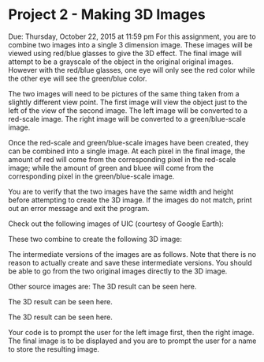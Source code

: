 # Project 2 - Making 3D Images
Due: Thursday, October 22, 2015 at 11:59 pm
For this assignment, you are to combine two images into a single 3 dimension image. These images will be viewed using red/blue glasses to give the 3D effect. The final image will attempt to be a grayscale of the object in the original original images. However with the red/blue glasses, one eye will only see the red color while the other eye will see the green/blue color.

The two images will need to be pictures of the same thing taken from a slightly different view point. The first image will view the object just to the left of the view of the second image. The left image will be converted to a red-scale image. The right image will be converted to a green/blue-scale image.

Once the red-scale and green/blue-scale images have been created, they can be combined into a single image. At each pixel in the final image, the amount of red will come from the corresponding pixel in the red-scale image; while the amount of green and bluee will come from the corresponding pixel in the green/blue-scale image.

You are to verify that the two images have the same width and height before attempting to create the 3D image. If the images do not match, print out an error message and exit the program.

Check out the following images of UIC (courtesy of Google Earth):



These two combine to create the following 3D image:


The intermediate versions of the images are as follows. Note that there is no reason to actually create and save these intermediate versions. You should be able to go from the two original images directly to the 3D image.



Other source images are:
The 3D result can be seen here.

The 3D result can be seen here.

  
The 3D result can be seen here.

Your code is to prompt the user for the left image first, then the right image. The final image is to be displayed and you are to prompt the user for a name to store the resulting image.
